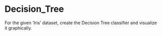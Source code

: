 # Decision_Tree
For the given ‘Iris’ dataset, create the Decision Tree classifier and visualize it graphically.
